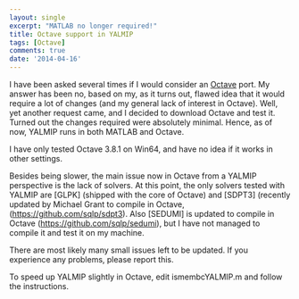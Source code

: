 ```yaml
---
layout: single
excerpt: "MATLAB no longer required!"
title: Octave support in YALMIP
tags: [Octave]
comments: true
date: '2014-04-16'
---
```


I have been asked several times if I would consider an [Octave](http://www.gnu.org/software/octave/) port. My answer has been no, based on my, as it turns out, flawed idea that it would require a lot of changes (and my general lack of interest in Octave). Well, yet another request came, and I decided to download Octave and test it. Turned out the changes required were absolutely minimal. Hence, as of now, YALMIP runs in both MATLAB and Octave. 

I have only tested Octave 3.8.1 on Win64, and have no idea if it works in other settings.

Besides being slower, the main issue now in Octave from a YALMIP perspective is the lack of solvers. At this point, the only solvers tested with YALMIP are [GLPK] (shipped with the core of Octave) and [SDPT3] (recently updated by Michael Grant to compile in Octave, (https://github.com/sqlp/sdpt3). Also [SEDUMI] is updated to compile in Octave (https://github.com/sqlp/sedumi), but I have not managed to compile it and test it on my machine.

There are most likely many small issues left to be updated. If you experience any problems, please report this.

To speed up YALMIP slightly in Octave, edit ismembcYALMIP.m and follow the instructions.
